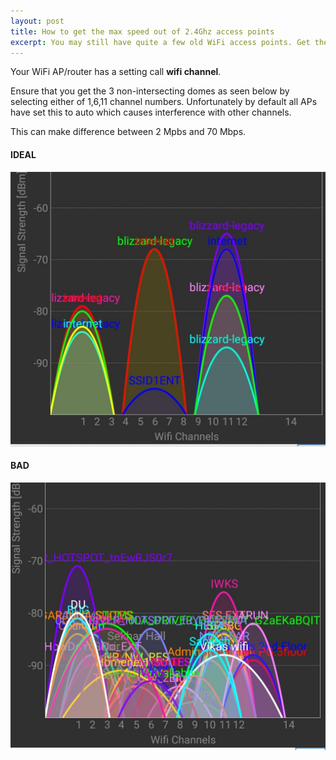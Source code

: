 ```yaml
---
layout: post
title: How to get the max speed out of 2.4Ghz access points
excerpt: You may still have quite a few old WiFi access points. Get the best out of them by following these steps.
---
```


Your WiFi AP/router has a setting call **wifi channel**. 

Ensure that you get the 3 non-intersecting domes as seen below by selecting either of 1,6,11 channel numbers. Unfortunately by default all APs have set this to auto which causes interference with other channels.

This can make difference between 2 Mpbs and 70 Mbps.
#### IDEAL ####

<img src="/images/setup/wifi_domes_good.jpeg" style="width: 600px"><br/>

#### BAD ####

<img src="/images/setup/wifi_domes_bad.jpeg" style="width: 600px"><br/>
